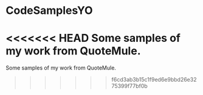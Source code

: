 # CodeSamplesYO
<<<<<<< HEAD
Some samples of my work from QuoteMule.
=======
Some samples of my work from QuoteMule.
>>>>>>> f6cd3ab3b15c1f9ed6e9bbd26e3275399f77bf0b
